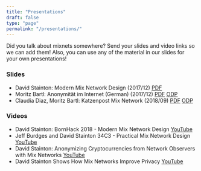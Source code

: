 ```yaml
---
title: "Presentations"
draft: false
type: "page"
permalink: "/presentations/"
---
```


Did you talk about mixnets somewhere? Send your slides and video links so we can add them! Also, you can use any of the material in our slides for your own presentations!

### Slides

- David Stainton: Modern Mix Network Design (2017/12) [PDF](/slides/2017-12-modern-mixnets.pdf)
- Moritz Bartl: Anonymität im Internet (German) (2017/12) [PDF](/slides/2017-12-moritz-anonymity.pdf) [ODP](/slides/2017-12-moritz-anonymity.odp)
- Claudia Diaz, Moritz Bartl: Katzenpost Mix Network (2018/09) [PDF](/slides/2018-09-katzenpost-presentation-athens.pdf) [ODP](/slides/2018-09-katzenpost-presentation-athens.odp)

### Videos

- David Stainton: BornHack 2018 - Modern Mix Network Design [YouTube](https://www.youtube.com/watch?v=DhBWKWQztdA)
- Jeff Burdges and David Stainton 34C3 - Practical Mix Network Design [YouTube](https://www.youtube.com/watch?v=O_mlX1rV2DQ)
- David Stainton: Anonymizing Cryptocurrencies from Network Observers with Mix Networks [YouTube](https://www.youtube.com/watch?v=dSydsoCe_SA)
- David Stainton Shows How Mix Networks Improve Privacy [YouTube](https://www.youtube.com/watch?v=7zIWrNqiTLI)
